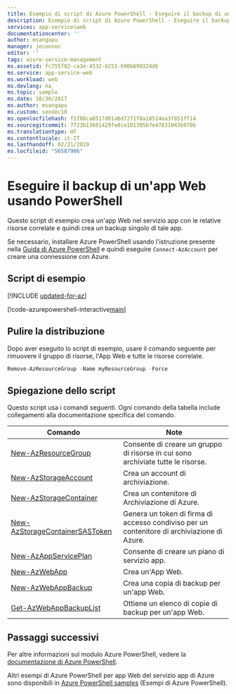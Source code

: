 ```yaml
---
title: Esempio di script di Azure PowerShell - Eseguire il backup di un'app Web | Microsoft Docs
description: Esempio di script di Azure PowerShell - Eseguire il backup di un'app Web
services: app-service\web
documentationcenter: ''
author: msangapu
manager: jeconnoc
editor: ''
tags: azure-service-management
ms.assetid: fc755f82-ca3e-4532-b251-690b699324d6
ms.service: app-service-web
ms.workload: web
ms.devlang: na
ms.topic: sample
ms.date: 10/30/2017
ms.author: msangapu
ms.custom: seodec18
ms.openlocfilehash: f1f08ca8517d01a6d72f1f8a18514ea3f851ff14
ms.sourcegitcommit: 7723b13601429fe8ce101395b7e47831043b970b
ms.translationtype: HT
ms.contentlocale: it-IT
ms.lasthandoff: 02/21/2019
ms.locfileid: "56587906"
---
```

# <a name="back-up-a-web-app-using-powershell"></a>Eseguire il backup di un'app Web usando PowerShell

Questo script di esempio crea un'app Web nel servizio app con le relative risorse correlate e quindi crea un backup singolo di tale app. 

Se necessario, installare Azure PowerShell usando l'istruzione presente nella [Guida di Azure PowerShell](/powershell/azure/overview) e quindi eseguire `Connect-AzAccount` per creare una connessione con Azure. 

## <a name="sample-script"></a>Script di esempio

[!INCLUDE [updated-for-az](../../../includes/updated-for-az.md)]

[!code-azurepowershell-interactive[main](../../../powershell_scripts/app-service/backup-onetime/backup-onetime.ps1?highlight=1-5 "Back up a web app")]

## <a name="clean-up-deployment"></a>Pulire la distribuzione 

Dopo aver eseguito lo script di esempio, usare il comando seguente per rimuovere il gruppo di risorse, l'App Web e tutte le risorse correlate.

```powershell
Remove-AzResourceGroup -Name myResourceGroup -Force
```

## <a name="script-explanation"></a>Spiegazione dello script

Questo script usa i comandi seguenti. Ogni comando della tabella include collegamenti alla documentazione specifica del comando.

| Comando | Note |
|---|---|
| [New-AzResourceGroup](/powershell/module/az.resources/new-azresourcegroup) | Consente di creare un gruppo di risorse in cui sono archiviate tutte le risorse. |
| [New-AzStorageAccount](/powershell/module/az.storage/new-azstorageaccount) | Crea un account di archiviazione. |
| [New-AzStorageContainer](/powershell/module/az.storage/new-AzStoragecontainer) | Crea un contenitore di Archiviazione di Azure. |
| [New-AzStorageContainerSASToken](/powershell/module/az.storage/new-AzStoragecontainersastoken) | Genera un token di firma di accesso condiviso per un contenitore di archiviazione di Azure.  |
| [New-AzAppServicePlan](/powershell/module/az.websites/new-azappserviceplan) | Consente di creare un piano di servizio app. |
| [New-AzWebApp](/powershell/module/az.websites/new-azwebapp) | Crea un'App Web. |
| [New-AzWebAppBackup](/powershell/module/az.websites/new-azwebappbackup) | Crea una copia di backup per un'app Web. |
| [Get-AzWebAppBackupList](/powershell/module/az.websites/get-azwebappbackuplist) | Ottiene un elenco di copie di backup per un'app Web. |

## <a name="next-steps"></a>Passaggi successivi

Per altre informazioni sul modulo Azure PowerShell, vedere la [documentazione di Azure PowerShell](/powershell/azure/overview).

Altri esempi di Azure PowerShell per app Web del servizio app di Azure sono disponibili in [Azure PowerShell samples](../samples-powershell.md) (Esempi di Azure PowerShell).
